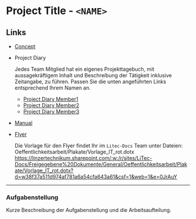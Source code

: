 # Project Title - `<NAME>`

## Links

- [Concept](./doc/concept.md)

- Project Diary

  Jedes Team Mitglied hat ein eigenes Projekttagebuch, mit aussagekräftigem Inhalt und Beschreibung der Tätigkeit inklusive Zeitangabe, zu führen.
  Passen Sie die unten angeführten Links entsprechend Ihrem Namen an.

  - [Project Diary Member1](./doc/project-diary-1.md)
  - [Project Diary Member2](./doc/project-diary-2.md)
  - [Project Diary Member3](./doc/project-diary-3.md)

- [Manual](./doc/manual.md)

- [Flyer](./doc/flyer.pdf) 

  Die Vorlage für den Flyer findet Ihr im `Litec-Docs` Team unter Dateien:
  Oeffentlichkeitsarbeit/Plakate/Vorlage_IT_rot.dotx
  https://linzertechnikum.sharepoint.com/:w:/r/sites/LiTec-Docs/Freigegebene%20Dokumente/General/Oeffentlichkeitsarbeit/Plakate/Vorlage_IT_rot.dotx?d=w38f37a511d974af781a6a54cfa643a61&csf=1&web=1&e=0JrAuY

---

### Aufgabenstellung

Kurze Beschreibung der Aufgabenstellung und die Arbeitsaufteilung.
